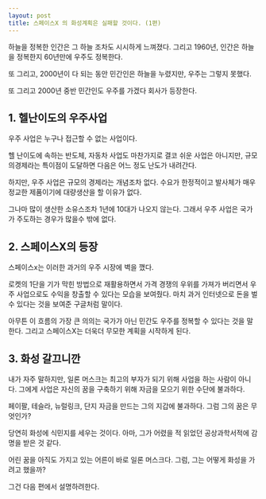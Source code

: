 ```yaml
---
layout: post
title: 스페이스X 의 화성계획은 실패할 것이다. (1편)
---
```


하늘을 정복한 인간은 그 하늘 조차도 시시하게 느껴졌다. 그리고 1960년, 인간은 하늘을 정복한지 60년만에 우주도 정복한다.

또 그리고, 2000년이 다 되는 동안  민간인은 하늘을 누렸지만, 우주는 그렇지 못했다.

또 그리고 2000년 중반 민간인도 우주를 가겠다 회사가 등장한다.


<h2>1. 헬난이도의 우주사업</h2>
우주 사업은 누구나 접근할 수 없는 사업이다.

헬 난이도에 속하는 반도체, 자동차 사업도 마찬가지로 결코 쉬운 사업은 아니지만,
규모의경제라는 특이점이 도달하면 다음은 어느 정도 난도가 내려간다.

하지만, 우주 사업은 규모의 경제라는 개념조차 없다. 수요가 한정적이고 발사체가 매우 정교한 제품이기에 대량생산을 할 이유가 없다.

그나마 많이 생산한 소유스조차 1년에 10대가 나오지 않는다. 그래서 우주 사업은 국가가 주도하는 경우가 많을수 밖에 없다.



<h2>2. 스페이스X의 등장</h2>
스페이스x는 이러한 과거의 우주 시장에 벽을 깼다.

로켓의 1단을 기가 막힌 방법으로 재활용하면서 가격 경쟁의 우위를 가져가 버리면서 우주 사업으로도 수익을 창출할 수 있다는 모습을 보여줬다. 마치 과거 인터넷으로 돈을 벌수 있다는 것을 보여준 구글처럼 말이다.

아무튼 이 흐름의 가장 큰 의의는 국가가 아닌 민간도 우주를 정복할 수 있다는 것을 말한다.
그리고 스페이스X는 더욱더 무모한 계획을 시작하게 된다. 



<h2>3. 화성 갈끄니깐</h2>
내가 자주 말하지만, 일론 머스크는 최고의 부자가 되기 위해 사업을 하는 사람이 아니다.
그에게 사업은 자신의 꿈을 구축하기 위해 자금을 모으기 위한 수단에 불과하다.

페이팔, 테슬라, 뉴럴링크, 단지 자금을 만드는 그의 지갑에 불과하다.
그럼 그의 꿈은 무엇인가?

당연히 화성에 식민지를 세우는 것이다. 아마, 그가 어렸을 적 읽었던 공상과학서적에 감명을 받은 것 같다.

어린 꿈을 아직도 가지고 있는 어른이 바로 일론 머스크다. 그럼, 그는 어떻게 화성을 가려고 했을까?

그건 다음 편에서 설명하려한다.